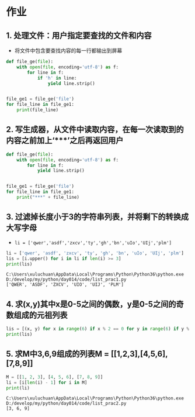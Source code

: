 # 作业

## 1. 处理文件：用户指定要查找的文件和内容

- 将文件中包含要查找内容的每一行都输出到屏幕

```python
def file_ge(file):
    with open(file, encoding='utf-8') as f:
        for line in f:
            if 'h' in line:
                yield line.strip()


file_ge1 = file_ge('file')
for file_line in file_ge1:
    print(file_line)
```


## 2. 写生成器，从文件中读取内容，在每一次读取到的内容之前加上‘***’之后再返回用户

```python
def file_ge(file):
    with open(file, encoding='utf-8') as f:
        for line in f:
            yield line.strip()


file_ge1 = file_ge('file')
for file_line in file_ge1:
    print("***" + file_line)
```

## 3. 过滤掉长度小于3的字符串列表，并将剩下的转换成大写字母
- `li = ['qwer','asdf','zxcv','ty','gh','bn','uIo','UIj','plm']`

```python
li = ['qwer', 'asdf', 'zxcv', 'ty', 'gh', 'bn', 'uIo', 'UIj', 'plm']
lis = [i.upper() for i in li if len(i) >= 3]
print(lis)
```

```
C:\Users\xuluchuan\AppData\Local\Programs\Python\Python36\python.exe D:/develop/my/python/day014/code/list_prac1.py
['QWER', 'ASDF', 'ZXCV', 'UIO', 'UIJ', 'PLM']
```

## 4. 求(x,y)其中x是0-5之间的偶数，y是0-5之间的奇数组成的元祖列表

```python
lis = [(x, y) for x in range(6) if x % 2 == 0 for y in range(6) if y % 2 == 1]
print(lis)
```

## 5. 求M中3,6,9组成的列表M = [[1,2,3],[4,5,6],[7,8,9]]

```python
M = [[1, 2, 3], [4, 5, 6], [7, 8, 9]]
li = [i[len(i) - 1] for i in M]
print(li)
```

```
C:\Users\xuluchuan\AppData\Local\Programs\Python\Python36\python.exe D:/develop/my/python/day014/code/list_prac2.py
[3, 6, 9]
```
